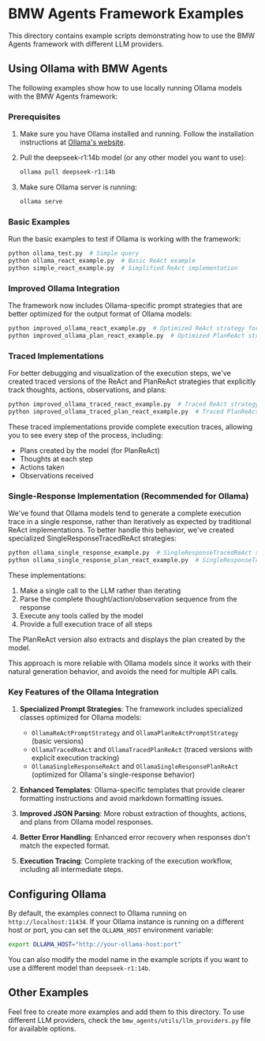 # BMW Agents Framework Examples

This directory contains example scripts demonstrating how to use the BMW Agents framework with different LLM providers.

## Using Ollama with BMW Agents

The following examples show how to use locally running Ollama models with the BMW Agents framework:

### Prerequisites

1. Make sure you have Ollama installed and running. Follow the installation instructions at [Ollama's website](https://ollama.ai).

2. Pull the deepseek-r1:14b model (or any other model you want to use):
   ```bash
   ollama pull deepseek-r1:14b
   ```

3. Make sure Ollama server is running:
   ```bash
   ollama serve
   ```

### Basic Examples

Run the basic examples to test if Ollama is working with the framework:

```bash
python ollama_test.py  # Simple query
python ollama_react_example.py  # Basic ReAct example
python simple_react_example.py  # Simplified ReAct implementation
```

### Improved Ollama Integration

The framework now includes Ollama-specific prompt strategies that are better optimized for the output format of Ollama models:

```bash
python improved_ollama_react_example.py  # Optimized ReAct strategy for Ollama
python improved_ollama_plan_react_example.py  # Optimized PlanReAct strategy for Ollama
```

### Traced Implementations

For better debugging and visualization of the execution steps, we've created traced versions of the ReAct and PlanReAct strategies that explicitly track thoughts, actions, observations, and plans:

```bash
python improved_ollama_traced_react_example.py  # Traced ReAct strategy for Ollama
python improved_ollama_traced_plan_react_example.py  # Traced PlanReAct strategy for Ollama
```

These traced implementations provide complete execution traces, allowing you to see every step of the process, including:
- Plans created by the model (for PlanReAct)
- Thoughts at each step
- Actions taken
- Observations received

### Single-Response Implementation (Recommended for Ollama)

We've found that Ollama models tend to generate a complete execution trace in a single response, rather than iteratively as expected by traditional ReAct implementations. To better handle this behavior, we've created specialized SingleResponseTracedReAct strategies:

```bash
python ollama_single_response_example.py  # SingleResponseTracedReAct strategy for Ollama
python ollama_single_response_plan_react_example.py  # SingleResponseTracedPlanReAct strategy for Ollama
```

These implementations:
1. Make a single call to the LLM rather than iterating
2. Parse the complete thought/action/observation sequence from the response
3. Execute any tools called by the model
4. Provide a full execution trace of all steps

The PlanReAct version also extracts and displays the plan created by the model.

This approach is more reliable with Ollama models since it works with their natural generation behavior, and avoids the need for multiple API calls.

### Key Features of the Ollama Integration

1. **Specialized Prompt Strategies**: The framework includes specialized classes optimized for Ollama models:
   - `OllamaReActPromptStrategy` and `OllamaPlanReActPromptStrategy` (basic versions)
   - `OllamaTracedReAct` and `OllamaTracedPlanReAct` (traced versions with explicit execution tracking)
   - `OllamaSingleResponseReAct` and `OllamaSingleResponsePlanReAct` (optimized for Ollama's single-response behavior)

2. **Enhanced Templates**: Ollama-specific templates that provide clearer formatting instructions and avoid markdown formatting issues.

3. **Improved JSON Parsing**: More robust extraction of thoughts, actions, and plans from Ollama model responses.

4. **Better Error Handling**: Enhanced error recovery when responses don't match the expected format.

5. **Execution Tracing**: Complete tracking of the execution workflow, including all intermediate steps.

## Configuring Ollama

By default, the examples connect to Ollama running on `http://localhost:11434`. If your Ollama instance is running on a different host or port, you can set the `OLLAMA_HOST` environment variable:

```bash
export OLLAMA_HOST="http://your-ollama-host:port"
```

You can also modify the model name in the example scripts if you want to use a different model than `deepseek-r1:14b`.

## Other Examples

Feel free to create more examples and add them to this directory. To use different LLM providers, check the `bmw_agents/utils/llm_providers.py` file for available options. 